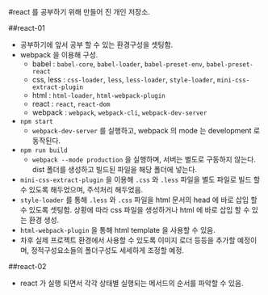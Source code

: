#react 를 공부하기 위해 만들어 진 개인 저장소.

##react-01
- 공부하기에 앞서 공부 할 수 있는 환경구성을 셋팅함.
- webpack 을 이용해 구성.
    - babel  : `babel-core`, `babel-loader`, `babel-preset-env`, `babel-preset-react`
    - css, less : `css-loader`, `less`, `less-loader`, `style-loader`, `mini-css-extract-plugin`
    - html : `html-loader`, `html-webpack-plugin`
    - react : `react`, `react-dom`
    - webpack : `webpack`, `webpack-cli`, `webpack-dev-server`
- `npm start`
    - `webpack-dev-server` 를 실행하고, webpack 의 mode 는 development 로 동작된다.
- `npm run build`
    - `webpack --mode production` 을 실행하며, 서버는 별도로 구동하지 않는다. dist 폴더를 생성하고 빌드된 파일을 해당 폴더에 넣는다.
- `mini-css-extract-plugin` 을 이용해 `.css` 와 `.less` 파일을 별도 파일로 빌드 할 수 있도록 해두었으며, 주석처리 해두었음.
- `style-loader` 를 통해 `.less` 와 `.css` 파일을 html 문서의 head 에 바로 삽입 할 수 있도록 셋팅함. 상황에 따라 css 파일을 생성하거나 html 에 바로 삽입 할 수 있는 환경 생성.
- `html-webpack-plugin` 을 통해 html template 을 사용할 수 있음.
- 차후 실제 프로젝트 환경에서 사용할 수 있도록 이미지 로더 등등을 추가할 예정이며, 정적구성요소들의 폴더구성도 세세하게 조정할 예정.

##react-02
- react 가 실행 되면서 각각 상태별 실행되는 메서드의 순서를 파악할 수 있음.